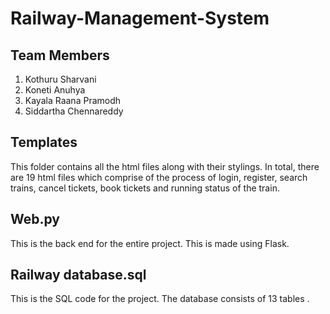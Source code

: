 # Railway-Management-System

## Team Members

1) Kothuru Sharvani
2) Koneti Anuhya
3) Kayala Raana Pramodh
4) Siddartha Chennareddy

## Templates

This folder contains all the html files along with their stylings. In total, there are 19 html files which comprise of the process of login, register, search trains, cancel tickets, book tickets and running status of the train.

## Web.py

This is the back end for the entire project. This is made using Flask.

## Railway database.sql

This is the SQL code for the project. The database consists of 13 tables .

